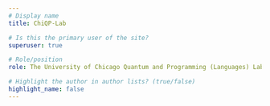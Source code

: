 ```yaml
---
# Display name
title: ChiQP-Lab

# Is this the primary user of the site?
superuser: true

# Role/position
role: The University of Chicago Quantum and Programming (Languages) Lab

# Highlight the author in author lists? (true/false)
highlight_name: false
---
```


